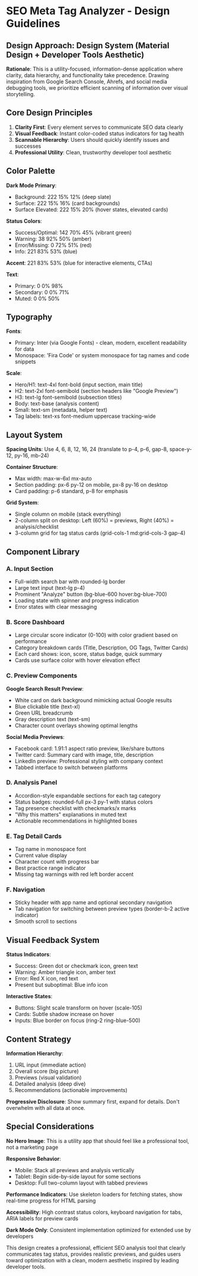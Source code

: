 # SEO Meta Tag Analyzer - Design Guidelines

## Design Approach: Design System (Material Design + Developer Tools Aesthetic)

**Rationale**: This is a utility-focused, information-dense application where clarity, data hierarchy, and functionality take precedence. Drawing inspiration from Google Search Console, Ahrefs, and social media debugging tools, we prioritize efficient scanning of information over visual storytelling.

## Core Design Principles

1. **Clarity First**: Every element serves to communicate SEO data clearly
2. **Visual Feedback**: Instant color-coded status indicators for tag health
3. **Scannable Hierarchy**: Users should quickly identify issues and successes
4. **Professional Utility**: Clean, trustworthy developer tool aesthetic

## Color Palette

**Dark Mode Primary**:
- Background: 222 15% 12% (deep slate)
- Surface: 222 15% 16% (card backgrounds)
- Surface Elevated: 222 15% 20% (hover states, elevated cards)

**Status Colors**:
- Success/Optimal: 142 70% 45% (vibrant green)
- Warning: 38 92% 50% (amber)
- Error/Missing: 0 72% 51% (red)
- Info: 221 83% 53% (blue)

**Accent**: 221 83% 53% (blue for interactive elements, CTAs)

**Text**:
- Primary: 0 0% 98%
- Secondary: 0 0% 71%
- Muted: 0 0% 50%

## Typography

**Fonts**: 
- Primary: Inter (via Google Fonts) - clean, modern, excellent readability for data
- Monospace: 'Fira Code' or system monospace for tag names and code snippets

**Scale**:
- Hero/H1: text-4xl font-bold (input section, main title)
- H2: text-2xl font-semibold (section headers like "Google Preview")
- H3: text-lg font-semibold (subsection titles)
- Body: text-base (analysis content)
- Small: text-sm (metadata, helper text)
- Tag labels: text-xs font-medium uppercase tracking-wide

## Layout System

**Spacing Units**: Use 4, 6, 8, 12, 16, 24 (translate to p-4, p-6, gap-8, space-y-12, py-16, mb-24)

**Container Structure**:
- Max width: max-w-6xl mx-auto
- Section padding: px-6 py-12 on mobile, px-8 py-16 on desktop
- Card padding: p-6 standard, p-8 for emphasis

**Grid System**:
- Single column on mobile (stack everything)
- 2-column split on desktop: Left (60%) = previews, Right (40%) = analysis/checklist
- 3-column grid for tag status cards (grid-cols-1 md:grid-cols-3 gap-4)

## Component Library

### A. Input Section
- Full-width search bar with rounded-lg border
- Large text input (text-lg p-4)
- Prominent "Analyze" button (bg-blue-600 hover:bg-blue-700)
- Loading state with spinner and progress indication
- Error states with clear messaging

### B. Score Dashboard
- Large circular score indicator (0-100) with color gradient based on performance
- Category breakdown cards (Title, Description, OG Tags, Twitter Cards)
- Each card shows: icon, score, status badge, quick summary
- Cards use surface color with hover elevation effect

### C. Preview Components
**Google Search Result Preview**:
- White card on dark background mimicking actual Google results
- Blue clickable title (text-xl)
- Green URL breadcrumb
- Gray description text (text-sm)
- Character count overlays showing optimal lengths

**Social Media Previews**:
- Facebook card: 1.91:1 aspect ratio preview, like/share buttons
- Twitter card: Summary card with image, title, description
- LinkedIn preview: Professional styling with company context
- Tabbed interface to switch between platforms

### D. Analysis Panel
- Accordion-style expandable sections for each tag category
- Status badges: rounded-full px-3 py-1 with status colors
- Tag presence checklist with checkmarks/x marks
- "Why this matters" explanations in muted text
- Actionable recommendations in highlighted boxes

### E. Tag Detail Cards
- Tag name in monospace font
- Current value display
- Character count with progress bar
- Best practice range indicator
- Missing tag warnings with red left border accent

### F. Navigation
- Sticky header with app name and optional secondary navigation
- Tab navigation for switching between preview types (border-b-2 active indicator)
- Smooth scroll to sections

## Visual Feedback System

**Status Indicators**:
- Success: Green dot or checkmark icon, green text
- Warning: Amber triangle icon, amber text
- Error: Red X icon, red text
- Present but suboptimal: Blue info icon

**Interactive States**:
- Buttons: Slight scale transform on hover (scale-105)
- Cards: Subtle shadow increase on hover
- Inputs: Blue border on focus (ring-2 ring-blue-500)

## Content Strategy

**Information Hierarchy**:
1. URL input (immediate action)
2. Overall score (big picture)
3. Previews (visual validation)
4. Detailed analysis (deep dive)
5. Recommendations (actionable improvements)

**Progressive Disclosure**: Show summary first, expand for details. Don't overwhelm with all data at once.

## Special Considerations

**No Hero Image**: This is a utility app that should feel like a professional tool, not a marketing page

**Responsive Behavior**:
- Mobile: Stack all previews and analysis vertically
- Tablet: Begin side-by-side layout for some sections
- Desktop: Full two-column layout with tabbed previews

**Performance Indicators**: Use skeleton loaders for fetching states, show real-time progress for HTML parsing

**Accessibility**: High contrast status colors, keyboard navigation for tabs, ARIA labels for preview cards

**Dark Mode Only**: Consistent implementation optimized for extended use by developers

This design creates a professional, efficient SEO analysis tool that clearly communicates tag status, provides realistic previews, and guides users toward optimization with a clean, modern aesthetic inspired by leading developer tools.